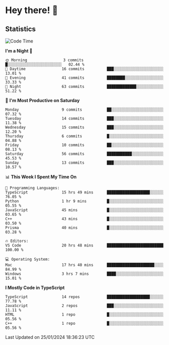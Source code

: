 # Hey there! 👋


## Statistics
<!--START_SECTION:waka-->
![Code Time](http://img.shields.io/badge/Code%20Time-120%20hrs%2025%20mins-blue)

**I'm a Night 🦉** 

```text
🌞 Morning                3 commits           █░░░░░░░░░░░░░░░░░░░░░░░░   02.44 % 
🌆 Daytime                16 commits          ███░░░░░░░░░░░░░░░░░░░░░░   13.01 % 
🌃 Evening                41 commits          ████████░░░░░░░░░░░░░░░░░   33.33 % 
🌙 Night                  63 commits          █████████████░░░░░░░░░░░░   51.22 % 
```
📅 **I'm Most Productive on Saturday** 

```text
Monday                   9 commits           ██░░░░░░░░░░░░░░░░░░░░░░░   07.32 % 
Tuesday                  14 commits          ███░░░░░░░░░░░░░░░░░░░░░░   11.38 % 
Wednesday                15 commits          ███░░░░░░░░░░░░░░░░░░░░░░   12.20 % 
Thursday                 6 commits           █░░░░░░░░░░░░░░░░░░░░░░░░   04.88 % 
Friday                   10 commits          ██░░░░░░░░░░░░░░░░░░░░░░░   08.13 % 
Saturday                 56 commits          ███████████░░░░░░░░░░░░░░   45.53 % 
Sunday                   13 commits          ███░░░░░░░░░░░░░░░░░░░░░░   10.57 % 
```


📊 **This Week I Spent My Time On** 

```text
💬 Programming Languages: 
TypeScript               15 hrs 49 mins      ███████████████████░░░░░░   76.05 % 
Python                   1 hr 9 mins         █░░░░░░░░░░░░░░░░░░░░░░░░   05.55 % 
JavaScript               45 mins             █░░░░░░░░░░░░░░░░░░░░░░░░   03.65 % 
C++                      43 mins             █░░░░░░░░░░░░░░░░░░░░░░░░   03.50 % 
Prisma                   40 mins             █░░░░░░░░░░░░░░░░░░░░░░░░   03.28 % 

🔥 Editors: 
VS Code                  20 hrs 48 mins      █████████████████████████   100.00 % 

💻 Operating System: 
Mac                      17 hrs 40 mins      █████████████████████░░░░   84.99 % 
Windows                  3 hrs 7 mins        ████░░░░░░░░░░░░░░░░░░░░░   15.01 % 
```

**I Mostly Code in TypeScript** 

```text
TypeScript               14 repos            ███████████████████░░░░░░   77.78 % 
JavaScript               2 repos             ███░░░░░░░░░░░░░░░░░░░░░░   11.11 % 
HTML                     1 repo              █░░░░░░░░░░░░░░░░░░░░░░░░   05.56 % 
C++                      1 repo              █░░░░░░░░░░░░░░░░░░░░░░░░   05.56 % 
```




 Last Updated on 25/01/2024 18:36:23 UTC
<!--END_SECTION:waka-->

